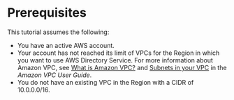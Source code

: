 # Prerequisites<a name="gsg_prereqs"></a>

This tutorial assumes the following:
+ You have an active AWS account\.
+ Your account has not reached its limit of VPCs for the Region in which you want to use AWS Directory Service\. For more information about Amazon VPC, see [What is Amazon VPC?](https://docs.aws.amazon.com/vpc/latest/userguide/VPC_Introduction.html) and [Subnets in your VPC](https://docs.aws.amazon.com/vpc/latest/userguide/VPC_Subnets.html#VPCSubnet) in the *Amazon VPC User Guide*\.
+ You do not have an existing VPC in the Region with a CIDR of 10\.0\.0\.0/16\.